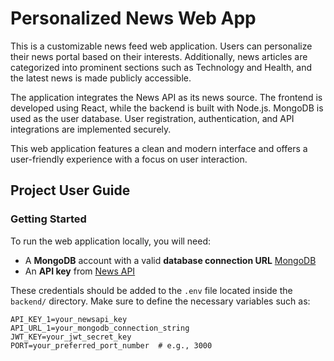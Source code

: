 # Personalized News Web App
This is a customizable news feed web application. Users can personalize their news portal based on their interests. Additionally, news articles are categorized into prominent sections such as Technology and Health, and the latest news is made publicly accessible.

The application integrates the News API as its news source. The frontend is developed using React, while the backend is built with Node.js. MongoDB is used as the user database. User registration, authentication, and API integrations are implemented securely.

This web application features a clean and modern interface and offers a user-friendly experience with a focus on user interaction.
## Project User Guide 
### Getting Started
To run the web application locally, you will need:
- A **MongoDB** account with a valid **database connection URL** [MongoDB](https://www.mongodb.com/)
- An **API key** from [News API](https://newsapi.org/)

These credentials should be added to the `.env` file located inside the `backend/` directory. Make sure to define the necessary variables such as:

```env
API_KEY_1=your_newsapi_key
API_URL_1=your_mongodb_connection_string
JWT_KEY=your_jwt_secret_key
PORT=your_preferred_port_number  # e.g., 3000
```
